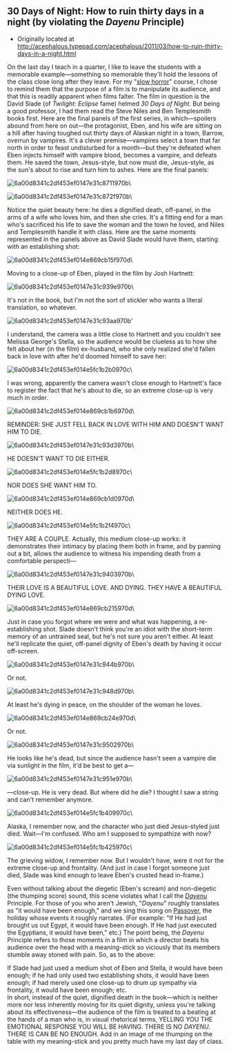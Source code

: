 ## 30 Days of Night: How to ruin thirty days in a night (by violating the *Dayenu* Principle)

 * Originally located at http://acephalous.typepad.com/acephalous/2011/03/how-to-ruin-thirty-days-in-a-night.html

On the last day I teach in a quarter, I like to leave the students with a memorable example—something so memorable they'll hold the lessons of the class close long after they leave.  For my "[slow horror](http://acephalous.typepad.com/acephalous/2011/01/slow-horror-syllabus.html)" course, I chose to remind them that the purpose of a film is to manipulate its audience, and that this is readily apparent when films falter.  The film in question is the David Slade (of *Twilight: Eclipse* fame) helmed *30 Days of Night*.  But being a good professor, I had them read the Steve Niles and Ben Templesmith books first.  Here are the final panels of the first series, in which—spoilers abound from here on out—the protagonist, Eben, and his wife are sitting on a hill after having toughed out thirty days of Alaskan night in a town, Barrow, overrun by vampires.  It's a clever premise—vampires select a town that far north in order to feast undisturbed for a month—but they're defeated when Eben injects himself with vampire blood, becomes a vampire, and defeats them.  He saved the town, Jesus-style, but now must die, Jesus-style, as the sun's about to rise and turn him to ashes.  Here are the final panels:

![6a00d8341c2df453ef0147e31c8711970b](../../images/film/30-days-of-night/6a00d8341c2df453ef0147e31c8711970b.jpg)\ 

![6a00d8341c2df453ef0147e31c872f970b](../../images/film/30-days-of-night/6a00d8341c2df453ef0147e31c872f970b.jpg)\ 

Notice the quiet beauty here: he dies a dignified death, off-panel, in the arms of a wife who loves him, and then she cries.  It's a fitting end for a man who's sacrificed his life to save the woman and the town he loved, and Niles and Templesmith handle it with class.  Here are the same moments represented in the panels above as David Slade would have them, starting with an establishing shot:

![6a00d8341c2df453ef014e869cb15f970d](../../images/film/30-days-of-night/6a00d8341c2df453ef014e869cb15f970d.jpg)\ 

Moving to a close-up of Eben, played in the film by Josh Hartnett:

![6a00d8341c2df453ef0147e31c939e970b](../../images/film/30-days-of-night/6a00d8341c2df453ef0147e31c939e970b.jpg)\ 

It's not in the book, but I'm not the sort of stickler who wants a literal translation, so whatever.

![6a00d8341c2df453ef0147e31c93aa970b](../../images/film/30-days-of-night/6a00d8341c2df453ef0147e31c93aa970b.jpg)'

I understand, the camera was a little close to Hartnett and you couldn't see Melissa George's Stella, so the audience would be clueless as to how she felt about her (in the film) ex-husband, who she only realized she'd fallen back in love with after he'd doomed himself to save her:

![6a00d8341c2df453ef014e5fc1b2b0970c](../../images/film/30-days-of-night/6a00d8341c2df453ef014e5fc1b2b0970c.jpg)\ 

I was wrong, apparently the camera wasn't close enough to Hartnett's face to register the fact that he's about to die, so an extreme close-up is very much in order.

![6a00d8341c2df453ef014e869cb1b6970d](../../images/film/30-days-of-night/6a00d8341c2df453ef014e869cb1b6970d.jpg)\ 

REMINDER: SHE JUST FELL BACK IN LOVE WITH HIM AND DOESN'T WANT HIM TO DIE.

![6a00d8341c2df453ef0147e31c93d3970b](../../images/film/30-days-of-night/6a00d8341c2df453ef0147e31c93d3970b.jpg)\ 

HE DOESN'T WANT TO DIE EITHER.

![6a00d8341c2df453ef014e5fc1b2d8970c](../../images/film/30-days-of-night/6a00d8341c2df453ef014e5fc1b2d8970c.jpg)\ 

NOR DOES SHE WANT HIM TO.

![6a00d8341c2df453ef014e869cb1d0970d](../../images/film/30-days-of-night/6a00d8341c2df453ef014e869cb1d0970d.jpg)\ 

NEITHER DOES HE.

![6a00d8341c2df453ef014e5fc1b2f4970c](../../images/film/30-days-of-night/6a00d8341c2df453ef014e5fc1b2f4970c.jpg)\ 

THEY ARE A COUPLE.  Actually, this medium close-up works: it demonstrates their intimacy by placing them both in frame, and by panning out a bit, allows the audience to witness his impending death from a comfortable perspecti—

![6a00d8341c2df453ef0147e31c9403970b](../../images/film/30-days-of-night/6a00d8341c2df453ef0147e31c9403970b.jpg)\ 

THEIR LOVE IS A BEAUTIFUL LOVE.  AND DYING.  THEY HAVE A BEAUTIFUL DYING LOVE.

![6a00d8341c2df453ef014e869cb215970d](../../images/film/30-days-of-night/6a00d8341c2df453ef014e869cb215970d.jpg)\ 

Just in case you forgot where we were and what was happening, a re-establishing shot.  Slade doesn't think you're an idiot with the short-term memory of an untrained seal, but he's not sure you aren't either.  At least he'll replicate the quiet, off-panel dignity of Eben's death by having it occur off-screen.

![6a00d8341c2df453ef0147e31c944b970b](../../images/film/30-days-of-night/6a00d8341c2df453ef0147e31c944b970b.jpg)\ 

Or not.

![6a00d8341c2df453ef0147e31c948d970b](../../images/film/30-days-of-night/6a00d8341c2df453ef0147e31c948d970b.jpg)\ 

At least he's dying in peace, on the shoulder of the woman he loves.

![6a00d8341c2df453ef014e869cb24e970d](../../images/film/30-days-of-night/6a00d8341c2df453ef014e869cb24e970d.jpg)\ 

Or not.  

![6a00d8341c2df453ef0147e31c9502970b](../../images/film/30-days-of-night/6a00d8341c2df453ef0147e31c9502970b.jpg)\ 

He looks like he's dead, but since the audience hasn't seen a vampire die via sunlight in the film, it'd be best to get a—

![6a00d8341c2df453ef0147e31c951e970b](../../images/film/30-days-of-night/6a00d8341c2df453ef0147e31c951e970b.jpg)\ 

—close-up.  He is very dead.  But where did he die?  I thought I saw a string and can't remember anymore.

![6a00d8341c2df453ef014e5fc1b409970c](../../images/film/30-days-of-night/6a00d8341c2df453ef014e5fc1b409970c.jpg)\ 

Alaska, I remember now, and the character who just died Jesus-styled just died.  Wait—I'm confused.  Who am I supposed to sympathize with now?

![6a00d8341c2df453ef014e5fc1b425970c](../../images/film/30-days-of-night/6a00d8341c2df453ef014e5fc1b425970c.jpg)\ 

The grieving widow, I remember now.  But I wouldn't have, were it not for the extreme close-up and frontality.  (And just in case I forgot someone just died, Slade was kind enough to leave Eben's crusted head in-frame.)

Even without talking about the diegetic (Eben's scream) and non-diegetic (the thumping score) sound, this scene violates what I call the *[Dayenu](http://en.wikipedia.org/wiki/Dayenu)* Principle.  For those of you who aren't Jewish, "*Dayenu*" roughly translates as "it would have been enough," and we sing this song on [Passover](http://en.wikipedia.org/wiki/Passover), the holiday whose events it roughly narrates.  (For example: "If He had just brought us out Egypt, it would have been enough.  If He had just executed the Egyptians, it would have been," etc.)  The point being, the *Dayenu* Principle refers to those moments in a film in which a director beats his audience over the head with a meaning-stick so viciously that its members stumble away stoned with pain.  So, as to the above:

If Slade had just used a medium shot of Eben and Stella, it would have been enough; if he had only used two establishing shots, it would have been enough; if had merely used one close-up to drum up sympathy via frontality, it would have been enough; etc.  
In short, instead of the quiet, dignified death in the book—which is neither more nor less inherently moving for its quiet dignity, unless you're talking about its effectiveness—the audience of the film is treated to a beating at the hands of a man who is, in visual rhetorical terms, YELLING YOU THE EMOTIONAL RESPONSE YOU WILL BE HAVING.  THERE IS NO *DAYENU*.  THERE IS CAN BE NO ENOUGH.  Add in an image of me thumping on the table with my meaning-stick and you pretty much have my last day of class.
